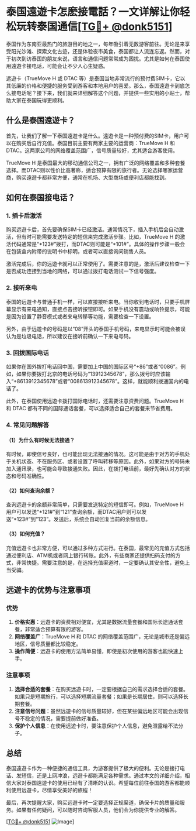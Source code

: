 # 泰国遠遊卡怎麽接電話？一文详解让你轻松玩转泰国通信[[TG💪+ @donk5151](https://t.me/s/donk5151)]

泰国作为东南亚最热门的旅游目的地之一，每年吸引着无数游客前往。无论是来享受阳光沙滩、探索文化古迹，还是体验夜市美食，泰国都让人流连忘返。然而，对于初次到访泰国的朋友来说，语言和通信问题常常成为困扰。尤其是如何在泰国使用遠遊卡接电话，可能会让不少人心生疑惑。

远遊卡（TrueMove H 或 DTAC 等）是泰国当地非常流行的预付费SIM卡，它以其低廉的价格和便捷的服务受到游客和本地用户的喜爱。那么，泰国遠遊卡到底怎么接电话呢？接下来，我们就来详细解答这个问题，并提供一些实用的小贴士，帮助大家在泰国玩得更顺利。

## 什么是泰国遠遊卡？

首先，让我们了解一下泰国遠遊卡是什么。遠遊卡是一种预付费的SIM卡，用户可以在购买后自行充值。泰国目前主要有两家主要的运营商：TrueMove H 和 DTAC。这两家公司的网络覆盖范围广，信号质量较好，尤其适合游客使用。

TrueMove H 是泰国最大的移动通信公司之一，拥有广泛的网络覆盖和多种套餐选择。而DTAC则以性价比高著称，适合预算有限的旅行者。无论选择哪家运营商，购买遠遊卡都非常方便，通常在机场、大型商场或便利店都能找到。

## 如何在泰国接电话？

### 1. 插卡后激活

购买远遊卡后，首先要确保SIM卡已经激活。通常情况下，插入手机后会自动激活，但有时可能需要发送特定的短信来完成激活步骤。比如，TrueMove H 的激活代码通常是“*123#”拨打，而DTAC则可能是“*101#”。具体的操作步骤一般会在包装盒内附带的说明书中标明，或者可以直接询问销售人员。

激活完成后，你的远遊卡就可以正常使用了。需要注意的是，激活后建议检查一下是否成功连接到当地的网络，可以通过拨打电话测试一下信号强度。

### 2. 接听来电

泰国的远遊卡与普通手机一样，可以直接接听来电。当你收到电话时，只要手机屏幕显示有来电通知，直接点击接听按钮即可。如果手机没有震动或响铃提示，可能是因为设置了静音模式或者来电转移等功能，需要检查一下设置。

另外，由于远遊卡的号码是以“08”开头的泰国手机号码，来电显示时可能会被误认为是垃圾电话，所以建议在接听前确认一下来电号码。

### 3. 回拨国际电话

如果你在国外拨打电话回中国，需要加上中国的国际区号“+86”或者“0086”。例如，如果你要拨打北京的电话号码为“13912345678”，那么拨号时应该输入“+8613912345678”或者“008613912345678”。这样，就能顺利拨通国内的电话了。

此外，在泰国使用远遊卡拨打国际电话时，还需要注意资费问题。TrueMove H 和 DTAC 都有不同的国际通话套餐，可以选择适合自己的套餐来节省费用。

### 4. 常见问题解答

#### （1）为什么有时候无法接通？

有时候，即使信号良好，也可能出现无法接通的情况。这可能是由于对方的手机处于关机状态、不在服务区、或者设置了呼叫转移等原因。此外，如果对方的号码未加入通讯录，也可能会导致接通失败。因此，在拨打电话前，最好先确认对方的状态和号码准确性。

#### （2）如何查询余额？

查询远遊卡的余额非常简单，只需要发送特定的短信即可。例如，TrueMove H 用户可以发送“*121#”到“121”查询余额，而DTAC用户则可以发送“*123#”到“123”。发送后，系统会自动回复当前的余额信息。

#### （3）如何充值？

充值远遊卡也非常方便，可以通过多种方式进行。在泰国，最常见的充值方式包括通过便利店、ATM机或者网上银行转账。此外，有些商家还提供扫码支付的方式，非常快捷。需要注意的是，在选择充值渠道时，一定要确认其安全性，避免上当受骗。

## 远遊卡的优势与注意事项

### 优势

1. **价格实惠**：远遊卡的资费相对便宜，尤其是数据流量套餐和国际长途通话套餐，非常适合预算有限的游客。
2. **网络覆盖广**：TrueMove H 和 DTAC 的网络覆盖范围广，无论是城市还是偏远地区，信号质量都比较稳定。
3. **操作简便**：远遊卡的使用方法简单易懂，即使是初次使用的游客也能快速上手。

### 注意事项

1. **选择合适的套餐**：在购买远遊卡时，一定要根据自己的需求选择合适的套餐。如果只是短期旅行，可以选择短期流量套餐；如果是长期居住，则可以选择长期套餐。
2. **注意信号问题**：虽然远遊卡的信号质量较好，但在某些偏远地区可能会出现信号不稳定的情况，需要提前做好准备。
3. **保护个人信息**：在使用远遊卡时，要注意保护个人信息，避免泄露给不法分子。

## 总结

泰国遠遊卡作为一种便捷的通信工具，为游客提供了极大的便利。无论是接打电话、发短信，还是上网冲浪，远遊卡都能满足各种需求。通过本文的详细介绍，相信大家对泰国遠遊卡的使用已经有了清晰的认识。希望每位前往泰国的游客都能顺利使用远遊卡，尽情享受美好的旅程！

最后，再次提醒大家，购买远遊卡时一定要选择正规渠道，确保卡片的质量和服务。如果有任何疑问，可以随时咨询客服人员，他们会为你提供专业的解答。

[[TG💪+ @donk5151](https://t.me/s/donk5151) ![Image](https://i.postimg.cc/rwNCRYN7/Snipaste-2025-04-30-17-27-05.png)]